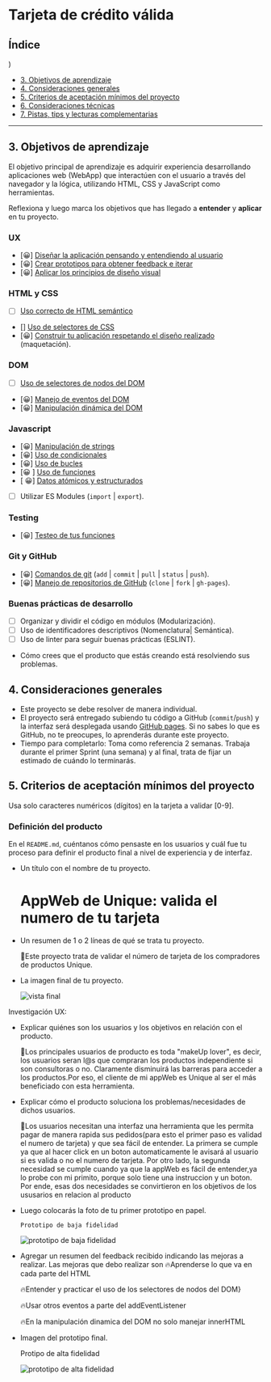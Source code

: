 # Tarjeta de crédito válida

## Índice

)
* [3. Objetivos de aprendizaje](#3-objetivos-de-aprendizaje)
* [4. Consideraciones generales](#4-consideraciones-generales)
* [5. Criterios de aceptación mínimos del proyecto](#5-criterios-de-aceptación-mínimos-del-proyecto)
* [6. Consideraciones técnicas](#6-consideraciones-técnicas)
* [7. Pistas, tips y lecturas complementarias](#7-pistas-tips-y-lecturas-complementarias)

***


## 3. Objetivos de aprendizaje

El objetivo principal de aprendizaje es adquirir experiencia desarrollando
aplicaciones web (WebApp) que interactúen con el usuario a través del navegador
y la lógica, utilizando HTML, CSS y JavaScript como herramientas.

Reflexiona y luego marca los objetivos que has llegado a **entender** y
**aplicar** en tu proyecto.

### UX

* [😀] [Diseñar la aplicación pensando y entendiendo al usuario](https://lms.laboratoria.la/cohorts/lim-2020-01-bc-core-lim012/courses/intro-ux/01-el-proceso-de-diseno/00-el-proceso-de-diseno)
* [😀] [Crear prototipos para obtener feedback e iterar](https://lms.laboratoria.la/cohorts/lim-2020-01-bc-core-lim012/courses/product-design/00-sketching/00-sketching)
* [😀] [Aplicar los principios de diseño visual](https://lms.laboratoria.la/cohorts/lim-2020-01-bc-core-lim012/courses/product-design/01-visual-design/01-visual-design-basics)

### HTML y CSS

* [ ] [Uso correcto de HTML semántico](https://developer.mozilla.org/en-US/docs/Glossary/Semantics#Semantics_in_HTML)
* [] [Uso de selectores de CSS](https://developer.mozilla.org/es/docs/Web/CSS/Selectores_CSS)
* [😀] [Construir tu aplicación respetando el diseño realizado](https://lms.laboratoria.la/cohorts/lim-2020-01-bc-core-lim012/courses/css/01-css/02-boxmodel-and-display) (maquetación).

### DOM

* [ ] [Uso de selectores de nodos del DOM](https://lms.laboratoria.la/cohorts/lim-2020-01-bc-core-lim012/courses/browser/02-dom/03-1-dom-methods-selection)
* [😀] [Manejo de eventos del DOM](https://lms.laboratoria.la/cohorts/lim-2020-01-bc-core-lim012/courses/browser/02-dom/04-events)
* [😀] [Manipulación dinámica del DOM](https://developer.mozilla.org/es/docs/Referencia_DOM_de_Gecko/Introducci%C3%B3n)

### Javascript

* [😀] [Manipulación de strings](https://lms.laboratoria.la/cohorts/lim-2020-01-bc-core-lim012/courses/javascript/06-strings/01-strings)
* [😀] [Uso de condicionales](https://lms.laboratoria.la/cohorts/lim-2020-01-bc-core-lim012/courses/javascript/02-flow-control/01-conditionals-and-loops)
* [😀] [Uso de bucles](https://lms.laboratoria.la/cohorts/lim-2020-01-bc-core-lim012/courses/javascript/02-flow-control/02-loops)
* [😀 ] [Uso de funciones](https://lms.laboratoria.la/cohorts/lim-2019-09-bc-core-lim011/courses/javascript/02-flow-control/03-functions)
* [ 😀] [Datos atómicos y estructurados](https://www.todojs.com/tipos-datos-javascript-es6/)
* [ ] Utilizar ES Modules (`import` | `export`).

### Testing

* [😀] [Testeo de tus funciones](https://jestjs.io/docs/es-ES/getting-started)

### Git y GitHub

* [😀] [Comandos de git](https://lms.laboratoria.la/cohorts/lim-2019-09-bc-core-lim011/courses/scm/01-git/04-commands)
  (`add` | `commit` | `pull` | `status` | `push`).
* [😀] [Manejo de repositorios de GitHub](https://lms.laboratoria.la/cohorts/lim-2019-09-bc-core-lim011/courses/scm/02-github/01-github)  (`clone` | `fork` | `gh-pages`).

### Buenas prácticas de desarrollo

* [ ] Organizar y dividir el código en módulos (Modularización).
* [ ] Uso de identificadores descriptivos (Nomenclatura| Semántica).
* [ ] Uso de linter para seguir buenas prácticas (ESLINT).
* Cómo crees que el producto que estás creando está resolviendo sus problemas.


## 4. Consideraciones generales

* Este proyecto se debe resolver de manera individual.
* El proyecto será entregado subiendo tu código a GitHub (`commit`/`push`) y la
  interfaz será desplegada usando [GitHub pages](https://pages.github.com). Si
  no sabes lo que es GitHub, no te preocupes, lo aprenderás durante este proyecto.
* Tiempo para completarlo: Toma como referencia 2 semanas. Trabaja durante el
  primer Sprint (una semana) y al final, trata de fijar un estimado de cuándo lo
  terminarás.

## 5. Criterios de aceptación mínimos del proyecto

Usa solo caracteres numéricos (dígitos) en la tarjeta a validar [0-9].

### Definición del producto

En el `README.md`, cuéntanos cómo pensaste en los usuarios y cuál fue tu proceso
para definir el producto final a nivel de experiencia y de interfaz.

* Un título con el nombre de tu proyecto.
  
  # AppWeb de Unique: valida el numero de tu tarjeta

* Un resumen de 1 o 2 líneas de qué se trata tu proyecto.
  
  🚀Este proyecto  trata de validar el número de tarjeta  de los compradores de   productos Unique.

* La imagen final de tu proyecto.

    ![vista final](https://lh3.googleusercontent.com/YdHfkzPB5XbMIF2K5MnZxQr8_N5cnon-of2sLNoxATURPNKCnJcFfMKntl-xEvrfMzpWrg=s163)

Investigación UX:
* Explicar quiénes son los usuarios y los objetivos en relación con el producto.
  
  🚀Los principales usuarios de producto es toda "makeUp lover", es decir, los usuarios seran l@s que compraran los productos independiente si  son consultoras o no. Claramente disminuirá las barreras para acceder a los productos.Por eso, el cliente de mi appWeb es Unique al ser el más beneficiado con esta herramienta.

* Explicar cómo el producto soluciona los problemas/necesidades de dichos usuarios.

  🚀Los usuarios necesitan una interfaz una herramienta que les permita pagar  de manera rapida sus pedidos(para esto el primer paso es validad el numero de tarjeta) y que sea fácil de entender. La primera se cumple ya que al hacer click en un boton automaticamente le avisará al usuario si es valida o no el numero de tarjeta. Por otro lado, la segunda necesidad se cumple  cuando ya que la appWeb es fácil de entender,ya lo probe con mi primito, porque solo tiene una instruccion y un boton. Por ende, esas dos necesidades se convirtieron en los objetivos  de los ususarios en relacion al producto
 

* Luego colocarás la foto de tu primer prototipo en papel.

      Prototipo de baja fidelidad
      
    ![prototipo de baja fidelidad](https://lh3.googleusercontent.com/DDgoy-WSGMeFnsS8Zo7yvQshe-pE10Hqv3pV_GL-V58fG4M42amGcjju-iUfL0Uzl5U9i9U=s116)

    
* Agregar un resumen del feedback recibido indicando las mejoras a realizar.
  Las mejoras que debo realizar son
  🔥Aprenderse lo que va en cada parte del HTML

  🔥Entender y practicar el uso de los selectores de nodos del DOM}

  🔥Usar otros eventos a parte del addEventListener
  
  🔥En la manipulación dinamica del DOM no solo manejar innerHTML

  
* Imagen del prototipo final.

  Protipo de alta fidelidad 

    ![prototipo de alta fidelidad](https://lh3.googleusercontent.com/QaDYTGNryBqQFGtGexQZzJC-sI5xGDTJgxUhtgVQ_4TzJp8qFHSZjmDFdl1i5Z8N_WdlEw=s141)







  

  

 


